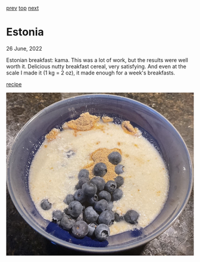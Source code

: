 [prev](eritrea.md)
[top](../index.md)
[next](eswatini.md)
# Estonia
26 June, 2022


Estonian breakfast: kama. This was a lot of work, but the results were
well worth it. Delicious nutty breakfast cereal, very satisfying. And
even at the scale I made it (1 kg = 2 oz), it made enough for a week's
breakfasts.

[recipe](https://estoniancuisine.com/2017/08/11/kama-estonian-muesli/)

![breakfast](images/estonia.jpeg)
